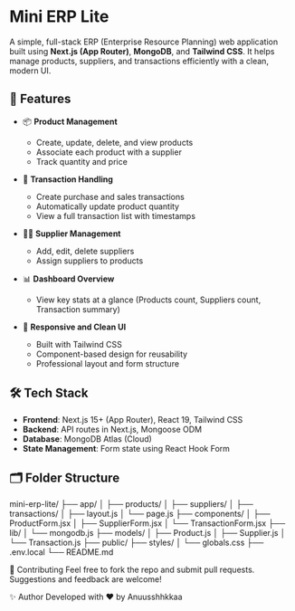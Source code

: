 # Mini ERP Lite

A simple, full-stack ERP (Enterprise Resource Planning) web application built using **Next.js (App Router)**, **MongoDB**, and **Tailwind CSS**. It helps manage products, suppliers, and transactions efficiently with a clean, modern UI.

## 🚀 Features

- 📦 **Product Management**
  - Create, update, delete, and view products
  - Associate each product with a supplier
  - Track quantity and price

- 🧾 **Transaction Handling**
  - Create purchase and sales transactions
  - Automatically update product quantity
  - View a full transaction list with timestamps

- 🧍‍♂️ **Supplier Management**
  - Add, edit, delete suppliers
  - Assign suppliers to products

- 📊 **Dashboard Overview**
  - View key stats at a glance (Products count, Suppliers count, Transaction summary)

- 🔄 **Responsive and Clean UI**
  - Built with Tailwind CSS
  - Component-based design for reusability
  - Professional layout and form structure

## 🛠️ Tech Stack

- **Frontend**: Next.js 15+ (App Router), React 19, Tailwind CSS
- **Backend**: API routes in Next.js, Mongoose ODM
- **Database**: MongoDB Atlas (Cloud)
- **State Management**: Form state using React Hook Form

## 🗂️ Folder Structure

mini-erp-lite/
├── app/
│ ├── products/
│ ├── suppliers/
│ ├── transactions/
│ ├── layout.js
│ └── page.js
├── components/
│ ├── ProductForm.jsx
│ ├── SupplierForm.jsx
│ └── TransactionForm.jsx
├── lib/
│ └── mongodb.js
├── models/
│ ├── Product.js
│ ├── Supplier.js
│ └── Transaction.js
├── public/
├── styles/
│ └── globals.css
├── .env.local
└── README.md





🙌 Contributing
Feel free to fork the repo and submit pull requests. Suggestions and feedback are welcome!

✨ Author
Developed with ❤️ by Anuusshhkkaa


